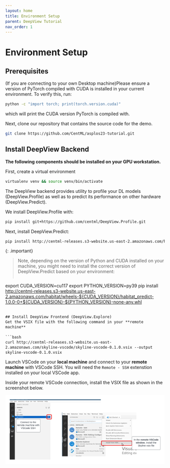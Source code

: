 ```yaml
---
layout: home
title: Environment Setup
parent: DeepView Tutorial
nav_order: 1
---
```


# Environment Setup

## Prerequisites
(If you are connecting to your own Desktop machine)Please ensure a version of PyTorch compiled with CUDA is installed in your current environment. To verify this, run:
```bash
python -c "import torch; print(torch.version.cuda)"
```
which will print the CUDA version PyTorch is compiled with.

Next, clone our repository that contains the source code for the demo.
```bash
git clone https://github.com/CentML/asplos23-tutorial.git
```

## Install DeepView Backend
**The following components should be installed on your GPU workstation.**

First, create a virtual environment
```bash
virtualenv venv && source venv/bin/activate
```

The DeepView backend provides utility to profile your DL models (DeepView.Profile) as well as to predict its performance on other hardware (DeepView.Predict).

We install DeepView.Profile with:
```bash
pip install git+https://github.com/centml/DeepView.Profile.git
```

Next, install DeepView.Predict:
```bash
pip install http://centml-releases.s3-website.us-east-2.amazonaws.com/habitat/wheels-cu117/habitat_predict-1.0.0-0+cu117-py310-none-any.whl
```

{: .important}
> Note, depending on the version of Python and CUDA installed on your machine, you might need to install the correct version of DeepView.Predict based on your environment:
> ```bash
export CUDA_VERSION=cu117
export PYTHON_VERSION=py39
pip install http://centml-releases.s3-website.us-east-2.amazonaws.com/habitat/wheels-${CUDA_VERSION}/habitat_predict-1.0.0-0+${CUDA_VERSION}-${PYTHON_VERSION}-none-any.whl
```

## Install DeepView Frontend (DeepView.Explore)
Get the VSIX file with the following command in your **remote machine**

```bash
curl http://centml-releases.s3-website.us-east-2.amazonaws.com/skyline-vscode/skyline-vscode-0.1.0.vsix --output skyline-vscode-0.1.0.vsix
```

Launch VSCode on your **local machine** and connect to your **remote machine** with VSCode SSH. You will need the `Remote - SSH` extenstion installed on your local VSCode app.

Inside your remote VSCode connection, install the VSIX file as shown in the screenshot below.

![Remote SSH screenshot](remote_ssh.png)
